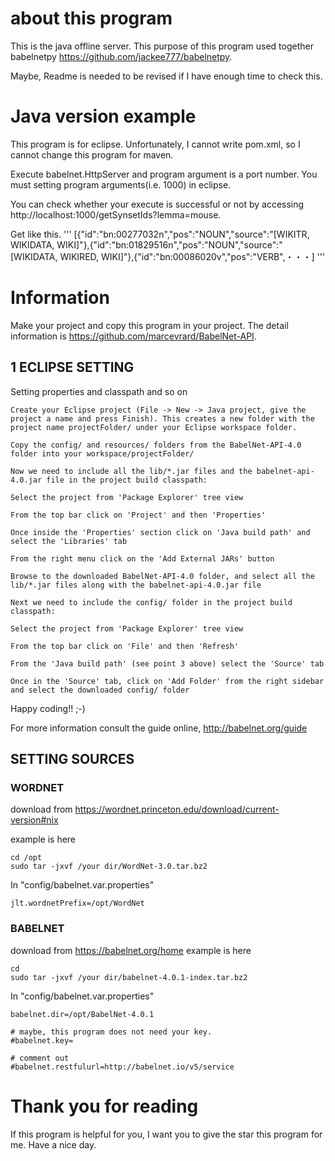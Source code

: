 # about this program
This is the java offline server. This purpose of this program used together babelnetpy https://github.com/jackee777/babelnetpy.

Maybe, Readme is needed to be revised if I have enough time to check this.

# Java version example
This program is for eclipse. Unfortunately, I cannot write pom.xml, so I cannot change this program for maven.

Execute babelnet.HttpServer and program argument is a port number. You must setting program arguments(i.e. 1000) in eclipse.

You can check whether your execute is successful or not by accessing http://localhost:1000/getSynsetIds?lemma=mouse.

Get like this.
'''
[{"id":"bn:00277032n","pos":"NOUN","source":"[WIKITR, WIKIDATA, WIKI]"},{"id":"bn:01829516n","pos":"NOUN","source":"[WIKIDATA, WIKIRED, WIKI]"},{"id":"bn:00086020v","pos":"VERB",・・・]
'''

# Information
Make your project and copy this program in your project. The detail information is https://github.com/marcevrard/BabelNet-API.

## 1 ECLIPSE SETTING
Setting properties and classpath and so on
```
Create your Eclipse project (File -> New -> Java project, give the project a name and press Finish). This creates a new folder with the project name projectFolder/ under your Eclipse workspace folder.

Copy the config/ and resources/ folders from the BabelNet-API-4.0 folder into your workspace/projectFolder/

Now we need to include all the lib/*.jar files and the babelnet-api-4.0.jar file in the project build classpath:

Select the project from 'Package Explorer' tree view

From the top bar click on 'Project' and then 'Properties'

Once inside the 'Properties' section click on 'Java build path' and select the 'Libraries' tab

From the right menu click on the 'Add External JARs' button

Browse to the downloaded BabelNet-API-4.0 folder, and select all the lib/*.jar files along with the babelnet-api-4.0.jar file

Next we need to include the config/ folder in the project build classpath:

Select the project from 'Package Explorer' tree view

From the top bar click on 'File' and then 'Refresh'

From the 'Java build path' (see point 3 above) select the 'Source' tab

Once in the 'Source' tab, click on 'Add Folder' from the right sidebar and select the downloaded config/ folder
```
Happy coding!! ;-)

For more information consult the guide online, http://babelnet.org/guide


## SETTING SOURCES
### WORDNET
download from https://wordnet.princeton.edu/download/current-version#nix

example is here
```
cd /opt
sudo tar -jxvf /your dir/WordNet-3.0.tar.bz2
```

In "config/babelnet.var.properties"
```
jlt.wordnetPrefix=/opt/WordNet
```

### BABELNET
download from https://babelnet.org/home
example is here 
```
cd 
sudo tar -jxvf /your dir/babelnet-4.0.1-index.tar.bz2
```

In "config/babelnet.var.properties"
```
babelnet.dir=/opt/BabelNet-4.0.1

# maybe, this program does not need your key.
#babelnet.key=

# comment out
#babelnet.restfulurl=http://babelnet.io/v5/service
```

# Thank you for reading
If this program is helpful for you, I want you to give the star this program for me. Have a nice day.
